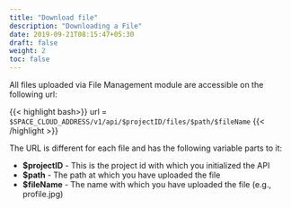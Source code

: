 ```yaml
---
title: "Download file"
description: "Downloading a File"
date: 2019-09-21T08:15:47+05:30
draft: false
weight: 2
toc: false
---
```


All files uploaded via File Management module are accessible on the following url:

{{< highlight bash>}}
url = `$SPACE_CLOUD_ADDRESS/v1/api/$projectID/files/$path/$fileName`
{{< /highlight >}}

The URL is different for each file and has the following variable parts to it:

- **$projectID** - This is the project id with which you initialized the API
- **$path** - The path at which you have uploaded the file
- **$fileName** - The name with which you have uploaded the file (e.g., profile.jpg)